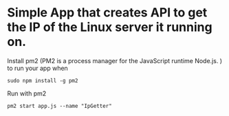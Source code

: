 # Simple App that creates API to get the IP of the Linux server it running on.

Install pm2 (PM2 is a process manager for the JavaScript runtime Node.js. ) to run your app when 

` sudo npm install -g pm2 `

Run with pm2

` pm2 start app.js --name "IpGetter"
`